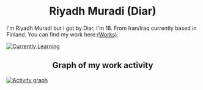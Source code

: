 <div align="center"> 
  <h1>Riyadh Muradi (Diar)</h1>
</div>
I'm Riyadh Muradi but i got by Diar, I'm 18. From Iran/Iraq currently based in Finland. You can find my work here:<a href="https://github.com/Ahticc?tab=repositories">(Works)</a>.
<p> </p>

[![Currently Learning](https://skillicons.dev/icons?i=java,html,css,python,idea,vscode,visualstudio,github)](https://skillicons.dev)
<div align="center"> 
  <h2>Graph of my work activity</h1>
</div>

[![Activity graph](https://github-readme-activity-graph.vercel.app/graph?username=Ahticc&theme=github-compact)](https://github.com/ashutosh00710/github-readme-activity-graph)

